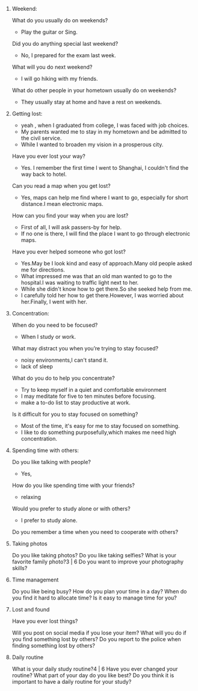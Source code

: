 1. Weekend:

    What do you usually do on weekends?
    - Play the guitar or Sing.
    
    Did you do anything special last weekend?
    - No, I prepared for the exam last week.
    
    What will you do next weekend?
    - I will go hiking with my friends.
    
    What do other people in your hometown usually do on weekends?
    - They usually stay at home and have a rest on weekends.
    
2. Getting lost:

    - yeah , when I graduated from college, I was faced with job choices.
    - My parents wanted me to stay in my hometown and be admitted to the civil service.
    - While I wanted to broaden my vision in a prosperous city.

    Have you ever lost your way?
    - Yes. I remember the first time I went to Shanghai, I couldn't find the way back to hotel.
    
    Can you read a map when you get lost?
    - Yes, maps can help me find where I want to go, especially for short distance.I mean electronic maps.
    
    How can you find your way when you are lost?
    - First of all, I will ask passers-by for help.
    - If no one is there, I will find the place I want to go through electronic maps.
    
    Have you ever helped someone who got lost?
    - Yes.May be I look kind and easy of approach.Many old people asked me for directions.
    - What impressed me was that an old man wanted to go to the hospital.I was waiting to traffic light next to her.
    - While she didn't know how to get there.So she seeked help from me.
    - I carefully told her  how to get there.However, I was worried about her.Finally, I went with her.
    
3. Concentration:

    When do you need to be focused? 
    - When I study or work.
    
    What may distract you when you’re trying to stay focused?
    - noisy environments,I can't stand it.
    - lack of sleep
    
    What do you do to help you concentrate?
    - Try to keep myself in a quiet and comfortable environment
    - I may meditate for five to ten minutes before focusing.
    - make a to-do list to stay productive at work. 
    
    Is it difficult for you to stay focused on something?
    - Most of the time, it's easy for me to stay focused on something.
    - I like to do something purposefully,which makes me need high concentration.
        
4. Spending time with others:

    Do you like talking with people?
    - Yes, 
    
    How do you like spending time with your friends?
    - relaxing 
    
    Would you prefer to study alone or with others?
    - I prefer to study alone.
    
    Do you remember a time when you need to cooperate with others?
    
5. Taking photos

    Do you like taking photos?
    Do you like taking selfies?
    What is your favorite family photo?3 | 6
    Do you want to improve your photography skills?
    
6. Time management

    Do you like being busy?
    How do you plan your time in a day?
    When do you find it hard to allocate time?
    Is it easy to manage time for you?
    
7. Lost and found

    Have you ever lost things?
    
    Will you post on social media if you lose your item?
    What will you do if you find something lost by others?
    Do you report to the police when finding something lost by others?
    
8. Daily routine

    What is your daily study routine?4 | 6
    Have you ever changed your routine?
    What part of your day do you like best?
    Do you think it is important to have a daily routine for your study?